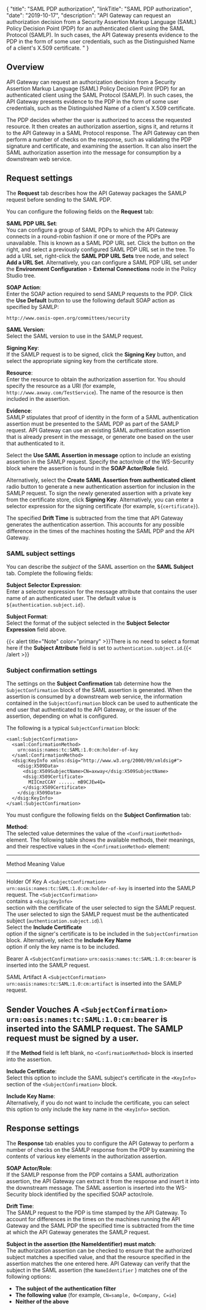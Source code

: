 {
"title": "SAML PDP authorization",
"linkTitle": "SAML PDP authorization",
"date": "2019-10-17",
"description": "API Gateway can request an authorization decision from a Security Assertion Markup Language (SAML) Policy Decision Point (PDP) for an authenticated client using the SAML Protocol (SAMLP). In such cases, the API Gateway presents evidence to the PDP in the form of some user credentials, such as the Distinguished Name of a client's X.509 certificate. "
}
﻿
<div id="p_connector_saml_pdp_authz_overview">

Overview
--------

API Gateway can request an authorization decision from a Security Assertion Markup Language (SAML) Policy Decision Point (PDP) for an authenticated client using the SAML Protocol (SAMLP). In such cases, the API Gateway presents evidence to the PDP in the form of some user credentials, such as the Distinguished Name of a client's X.509 certificate.

The PDP decides whether the user is authorized to access the requested resource. It then creates an authorization assertion, signs it, and returns it to the API Gateway in a SAML Protocol response. The API Gateway can then perform a number of checks on the response, such as validating the PDP signature and certificate, and examining the assertion. It can also insert the SAML authorization assertion into the message for consumption by a downstream web service.

</div>

<div id="p_connector_saml_pdp_authz_request">

Request settings
----------------

The **Request** tab describes how the API Gateway packages the SAMLP request before sending to the SAML PDP.

You can configure the following fields on the **Request**
tab:

**SAML PDP URL Set**:\
You can configure a group of SAML PDPs to which the API Gateway connects in a round-robin fashion if one or more of the PDPs are unavailable. This is known as a SAML PDP URL set. Click the button on the right, and select a previously configured SAML PDP URL set in the tree. To add a URL set, right-click the **SAML PDP URL Sets**
tree node, and select **Add a URL Set**. Alternatively, you can configure a SAML PDP URL set under the **Environment Configuration** > **External Connections**
node in the Policy Studio tree.

**SOAP Action**:\
Enter the SOAP action required to send SAMLP requests to the PDP. Click the **Use Default**
button to use the following default SOAP action as specified by SAMLP:

``` {space="preserve"}
http://www.oasis-open.org/committees/security
```

**SAML Version**:\
Select the SAML version to use in the SAMLP request.

**Signing Key**:\
If the SAMLP request is to be signed, click the **Signing Key**
button, and select the appropriate signing key from the certificate store.

**Resource**:\
Enter the resource to obtain the authorization assertion for. You should specify the resource as a URI (for example, `http://www.axway.com/TestService`). The name of the resource is then included in the assertion.

**Evidence**:\
SAMLP stipulates that proof of identity in the form of a SAML authentication assertion must be presented to the SAML PDP as part of the SAMLP request. API Gateway can use an existing SAML authentication assertion that is already present in the message, or generate one based on the user that authenticated to it.

Select the **Use SAML Assertion in message**
option to include an existing assertion in the SAMLP request. Specify the actor/role of the WS-Security block where the assertion is found in the **SOAP Actor/Role**
field.

Alternatively, select the **Create SAML Assertion from authenticated client**
radio button to generate a new authentication assertion for inclusion in the SAMLP request. To sign the newly generated assertion with a private key from the certificate store, click **Signing Key**. Alternatively, you can enter a selector expression for the signing certificate (for example, `${certificate}`).

The specified **Drift Time**
is subtracted from the time that API Gateway generates the authentication assertion. This accounts for any possible difference in the times of the machines hosting the SAML PDP and the API Gateway.

<div>

### SAML subject settings

You can describe the *subject*
of the SAML assertion on the **SAML Subject**
tab. Complete the following fields:

**Subject Selector Expression**:\
Enter a selector expression for the message attribute that contains the user name of an authenticated user. The default value is `${authentication.subject.id}`.

**Subject Format**:\
Select the format of the subject selected in the **Subject Selector Expression**
field above.

{{< alert title="Note" color="primary" >}}There is no need to select a format here if the **Subject Attribute**
field is set to `authentication.subject.id`.{{< /alert >}}

</div>

<div>

### Subject confirmation settings

The settings on the **Subject Confirmation**
tab determine how the `SubjectConfirmation`
block of the SAML assertion is generated. When the assertion is consumed by a downstream web service, the information contained in the `SubjectConfirmation`
block can be used to authenticate the end user that authenticated to the API Gateway, or the issuer of the assertion, depending on what is configured.

The following is a typical `SubjectConfirmation`
block:

``` {space="preserve"}
<saml:SubjectConfirmation>
  <saml:ConfirmationMethod>
    urn:oasis:names:tc:SAML:1.0:cm:holder-of-key
  </saml:ConfirmationMethod>
  <dsig:KeyInfo xmlns:dsig="http://www.w3.org/2000/09/xmldsig#">
    <dsig:X509Data>
      <dsig:X509SubjectName>CN=axway</dsig:X509SubjectName>
      <dsig:X509Certificate>
        MIICmzCCAY ...... mB9CJEw4Q=
      </dsig:X509Certificate>
    </dsig:X509Data>
  </dsig:KeyInfo>
</saml:SubjectConfirmation>
```

You must configure the following fields on the **Subject Confirmation**
tab:

**Method**:\
The selected value determines the value of the `<ConfirmationMethod>`
element. The following table shows the available methods, their meanings, and their respective values in the `<ConfirmationMethod>`
element:

  --------------------------------------------------------------------------------------------------------------------------------------------------------------------------------------------------------------------------------------------------------------
  Method           Meaning                                                                                                                                                                                      Value
  ---------------- -------------------------------------------------------------------------------------------------------------------------------------------------------------------------------------------- ------------------------------------------------
  Holder Of Key    A `<SubjectConfirmation>`                                                                                                                                                                    `urn:oasis:names:tc:SAML:1.0:cm:holder-of-key`
                   is inserted into the SAMLP request. The `<SubjectConfirmation>`                                                                                                                              
                   contains a `<dsig:KeyInfo>`                                                                                                                                                                  
                   section with the certificate of the user selected to sign the SAMLP request. The user selected to sign the SAMLP request must be the authenticated subject (`authentication.subject.id`).\   
                   Select the ****Include Certificate****                                                                                                                                                       
                   option if the signer's certificate is to be included in the `SubjectConfirmation`                                                                                                            
                   block. Alternatively, select the ****Include Key Name****                                                                                                                                    
                   option if only the key name is to be included.                                                                                                                                               

  Bearer           A `<SubjectConfirmation>`                                                                                                                                                                    `urn:oasis:names:tc:SAML:1.0:cm:bearer`
                   is inserted into the SAMLP request.                                                                                                                                                          

  SAML Artifact    A `<SubjectConfirmation>`                                                                                                                                                                    `urn:oasis:names:tc:SAML:1.0:cm:artifact`
                   is inserted into the SAMLP request.                                                                                                                                                          

  Sender Vouches   A `<SubjectConfirmation>`                                                                                                                                                                    `urn:oasis:names:tc:SAML:1.0:cm:bearer`
                   is inserted into the SAMLP request. The SAMLP request must be signed by a user.                                                                                                              
  --------------------------------------------------------------------------------------------------------------------------------------------------------------------------------------------------------------------------------------------------------------

If the **Method**
field is left blank, no `<ConfirmationMethod>`
block is inserted into the assertion.

**Include Certificate**:\
Select this option to include the SAML subject's certificate in the `<KeyInfo>`
section of the `<SubjectConfirmation>`
block.

**Include Key Name**:\
Alternatively, if you do not want to include the certificate, you can select this option to only include the key name in the `<KeyInfo>`
section.

</div>

</div>

<div id="p_connector_saml_pdp_authz_conf_res">

Response settings
-----------------

The **Response**
tab enables you to configure the API Gateway to perform a number of checks on the SAMLP response from the PDP by examining the contents of various key elements in the authorization assertion.

**SOAP Actor/Role**:\
If the SAMLP response from the PDP contains a SAML authorization assertion, the API Gateway can extract it from the response and insert it into the downstream message. The SAML assertion is inserted into the WS-Security block identified by the specified SOAP actor/role.

**Drift Time**:\
The SAMLP request to the PDP is time stamped by the API Gateway. To account for differences in the times on the machines running the API Gateway and the SAML PDP the specified time is subtracted from the time at which the API Gateway generates the SAMLP request.

**Subject in the assertion (the NameIdentifier) must match**:\
The authorization assertion can be checked to ensure that the authorized subject matches a specified value, and that the resource specified in the assertion matches the one entered here. API Gateway can verify that the subject in the SAML assertion (the `NameIdentifier`
) matches one of the following options:

-   **The subject of the authentication filter**
-   **The following value**
    (for example, `CN=sample, O=Company, C=ie`)
-   **Neither of the above**

</div>
